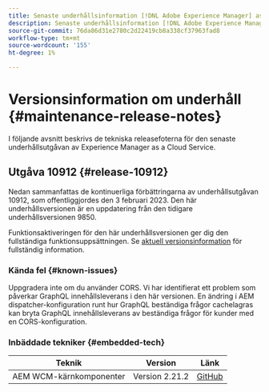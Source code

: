 ```yaml
---
title: Senaste underhållsinformation [!DNL Adobe Experience Manager] as a Cloud Service.
description: Senaste underhållsinformation [!DNL Adobe Experience Manager] as a Cloud Service.
source-git-commit: 76da86d31e2780c2d22419cb8a338cf37963fad8
workflow-type: tm+mt
source-wordcount: '155'
ht-degree: 1%

---
```



# Versionsinformation om underhåll {#maintenance-release-notes}

I följande avsnitt beskrivs de tekniska releasefoterna för den senaste underhållsutgåvan av Experience Manager as a Cloud Service.

## Utgåva 10912 {#release-10912}

Nedan sammanfattas de kontinuerliga förbättringarna av underhållsutgåvan 10912, som offentliggjordes den 3 februari 2023. Den här underhållsversionen är en uppdatering från den tidigare underhållsversionen 9850.

Funktionsaktiveringen för den här underhållsversionen ger dig den fullständiga funktionsuppsättningen. Se [aktuell versionsinformation](/help/release-notes/release-notes-cloud/release-notes-current.md) för fullständig information.

### Kända fel {#known-issues}

Uppgradera inte om du använder CORS. Vi har identifierat ett problem som påverkar GraphQL innehållsleverans i den här versionen. En ändring i AEM dispatcher-konfiguration runt hur GraphQL beständiga frågor cachelagras kan bryta GraphQL innehållsleverans av beständiga frågor för kunder med en CORS-konfiguration.

### Inbäddade tekniker {#embedded-tech}

| Teknik | Version | Länk |
|---|---|---|
| AEM WCM-kärnkomponenter | Version 2.21.2 | [GitHub](https://github.com/adobe/aem-core-wcm-components) |
